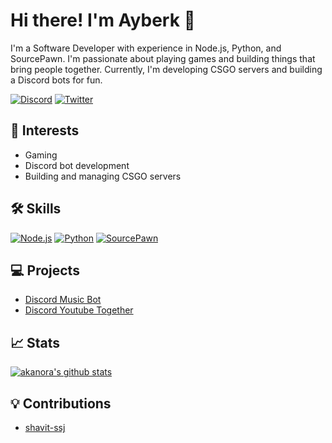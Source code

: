 # Hi there! I'm Ayberk 👋

I'm a Software Developer with experience in Node.js, Python, and SourcePawn. I'm passionate about playing games and building things that bring people together. Currently, I'm developing CSGO servers and building a Discord bots for fun.

<!-- Your Social Media and Portfolio Links -->
[![Discord](https://img.shields.io/badge/Discord-Nora%231768-informational?style=for-the-badge&logo=discord&logoColor=white&color=blue)](https://discord.com/users/544567870776934431)
[![Twitter](https://img.shields.io/twitter/follow/norabhop?color=blue&label=Twitter&logo=twitter&logoColor=white&style=for-the-badge)](https://twitter.com/norabhop)

## 🚀 Interests

- Gaming
- Discord bot development
- Building and managing CSGO servers

## 🛠️ Skills

[![Node.js](https://img.shields.io/badge/Node.js-informational?style=flat&logo=node.js&logoColor=white&color=2bbc8a)]()
[![Python](https://img.shields.io/badge/Python-informational?style=flat&logo=python&logoColor=white&color=2bbc8a)]()
[![SourcePawn](https://img.shields.io/badge/SourcePawn-informational?style=flat&logo=c%2B%2B&logoColor=white&color=2bbc8a)]()

## 💻 Projects

- [Discord Music Bot](https://github.com/akanora/bhop-music-bot)
- [Discord Youtube Together](https://github.com/akanora/Youtube-Together)

## 📈 Stats

[![akanora's github stats](https://github-readme-stats.vercel.app/api?username=akanora&show_icons=true&theme=radical)](https://github.com/akanora)

## 💡 Contributions

- [shavit-ssj](https://github.com/Nairdaa/shavit-ssj)


<!--
**akanora/akanora** is a ✨ _special_ ✨ repository because its `README.md` (this file) appears on your GitHub profile.

Here are some ideas to get you started:

- 🔭 I’m currently working on ...
- 🌱 I’m currently learning ...
- 👯 I’m looking to collaborate on ...
- 🤔 I’m looking for help with ...
- 💬 Ask me about ...
- 📫 How to reach me: ...
- 😄 Pronouns: ...
- ⚡ Fun fact: ...
-->
